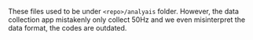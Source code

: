 These files used to be under `<repo>/analyais` folder. However, the data collection app mistakenly only collect 50Hz and we even misinterpret the data format, the codes are outdated.
